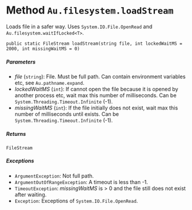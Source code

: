 # Method `Au.filesystem.loadStream`

Loads file in a safer way. Uses `System.IO.File.OpenRead` and `Au.filesystem.waitIfLocked<T>`.

```
public static FileStream loadStream(string file, int lockedWaitMS = 2000, int missingWaitMS = 0)
```

##### Parameters

- *file*  (`string`):
    File. Must be full path. Can contain environment variables etc, see `Au.pathname.expand`.
- *lockedWaitMS*  (`int`):
    If cannot open the file because it is opened by another process etc, wait max this number of milliseconds. Can be `System.Threading.Timeout.Infinite` (-1).
- *missingWaitMS*  (`int`):
    If the file initially does not exist, wait max this number of milliseconds until exists. Can be `System.Threading.Timeout.Infinite` (-1).

##### Returns

`FileStream`

##### Exceptions

- `ArgumentException`:
    Not full path.
- `ArgumentOutOfRangeException`:
    A timeout is less than -1.
- `TimeoutException`:
    *missingWaitMS* is > 0 and the file still does not exist after waiting.
- `Exception`:
    Exceptions of `System.IO.File.OpenRead`.